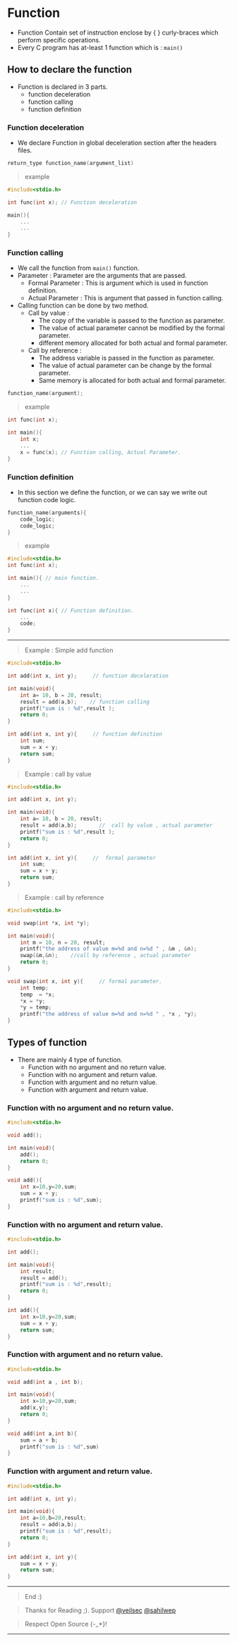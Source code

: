 # Function
* Function Contain set of instruction enclose by { } curly-braces which perform specific operations.
* Every C program has at-least 1 function which is : `main()`

## How to declare the function
* Function is declared in 3 parts. 
  * function deceleration
  * function calling
  * function definition
### Function deceleration
* We declare Function in global deceleration section after the headers files.

```C
return_type function_name(argument_list)
```
>example
```C
#include<stdio.h>

int func(int x); // Function deceleration

main(){
    ...
    ...
}
```


### Function calling
* We call the function from `main()` function.
* Parameter : Parameter are the arguments that are passed.
  * Formal Parameter : This is argument which is used in function definition.
  * Actual Parameter : This is argument that passed in function calling.
* Calling function can be done by two method.
  * Call by value :
    *  The copy of the variable is passed to the function as parameter. 
    * The value of actual parameter cannot be modified by the formal parameter.
    *  different memory allocated for both actual and formal parameter.
  * Call by reference :
    * The address variable is passed in the function as parameter.
    * The value of actual parameter can be change by the formal parameter.
    * Same memory is allocated for both actual and formal parameter.

```C
function_name(argument);
```
>example

```C
int func(int x); 

int main(){
    int x;
    ...
    x = func(x); // Function calling, Actual Parameter.
}
```
### Function definition

* In this section we define the function, or we can say we write out function code logic.

```C
function_name(arguments){
    code_logic;
    code_logic;
}
```
>example
```C
#include<stdio.h>
int func(int x);

int main(){ // main function.
    ...
    ...
}

int func(int x){ // Function definition.
    ...
    code;   
}
```
***

> Example : Simple add function

```C
#include<stdio.h>

int add(int x, int y);     // function deceleration

int main(void){
    int a= 10, b = 20, result;
    result = add(a,b);    // function calling
    printf("sum is : %d",result );
    return 0;
}

int add(int x, int y){     // function definition
    int sum;
    sum = x + y;
    return sum;
}
```

> Example : call by value

```C
#include<stdio.h>

int add(int x, int y);

int main(void){
    int a= 10, b = 20, result;
    result = add(a,b);       //  call by value , actual parameter
    printf("sum is : %d",result );
    return 0;
}

int add(int x, int y){     //  formal parameter
    int sum;
    sum = x + y;
    return sum;
}
```

> Example : call by reference
```C
#include<stdio.h>

void swap(int *x, int *y);

int main(void){
    int m = 10, n = 20, result;
    printf("the address of value m=%d and n=%d " , &m , &n);
    swap(&m,&n);    //call by reference , actual parameter
    return 0;
}

void swap(int x, int y){     // formal parameter.
    int temp;
    temp  = *x;
    *x = *y;
    *y = temp;
    printf("the address of value m=%d and n=%d " , *x , *y);    
}
```
## Types of function
* There are mainly 4 type of function.
  * Function with no argument  and no return value.
  * Function with no argument  and return value.
  * Function with argument  and no return value.
  * Function with argument  and return value.


### Function with no argument  and no return value.

```C
#include<stdio.h>

void add();

int main(void){
    add();
    return 0;
}

void add(){
    int x=10,y=20,sum;
    sum = x + y;
    printf("sum is : %d",sum);
}
```

### Function with no argument  and return value.


```C
#include<stdio.h>

int add();

int main(void){
    int result;
    result = add();
    printf("sum is : %d",result);
    return 0;
}

int add(){
    int x=10,y=20,sum;
    sum = x + y;
    return sum;
}
```


### Function with argument  and no return value.


```C
#include<stdio.h>

void add(int a , int b);

int main(void){
    int x=10,y=20,sum;
    add(x,y);
    return 0;
}

void add(int a,int b){
    sum = a + b;
    printf("sum is : %d",sum)
}
```
### Function with argument  and return value.


```C
#include<stdio.h>

int add(int x, int y);

int main(void){
    int a=10,b=20,result;
    result = add(a,b);
    printf("sum is : %d",result);
    return 0;
}

int add(int x, int y){
    sum = x + y;
    return sum;
}
```





***
>End :)

> Thanks for Reading ;). Support [@veilsec](https://sahilwep.github.io/about/) [@sahilwep](https://sahilwep.github.io/about/) 
 

> Respect Open Source {-_*}!
***
